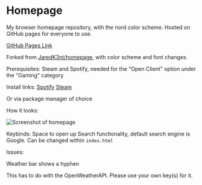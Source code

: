 # Homepage
My browser homepage repository, with the nord color scheme. Hosted on GitHub pages for everyone to use.

[GitHub Pages Link](https://vyzicgithub.github.io/homepage/)

Forked from [JaredK3nt/homepage](https://github.com/JaredK3nt/homepage), with color scheme and font changes.

Prerequisites: Steam and Spotify, needed for the "Open Client" option under the "Gaming" category

Install links:
[Spotify](https://www.spotify.com/download/)                [Steam](https://store.steampowered.com/about/)

Or via package manager of choice

How it looks:

![Screenshot of homepage](https://github.com/VyzicGithub/homepage/blob/main/homepage-screenshot.png)

Keybinds: Space to open up Search functionality, default search engine is Google. Can be changed within `index.html`

Issues:

Weather bar shows a hyphen

This has to do with the OpenWeatherAPI. Please use your own key(s) for it.
